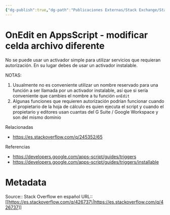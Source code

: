 ```yaml
---
{"dg-publish":true,"dg-path":"Publicaciones Externas/Stack Exchange/Stack Overflow en español/es.stackoverflow.com-426737.md","permalink":"/publicaciones-externas/stack-exchange/stack-overflow-en-espanol/es-stackoverflow-com-426737/","title":"OnEdit en AppsScript - modificar celda archivo diferente","hide":true,"noteIcon":"\"0\"","created":"2024-04-03T12:49:10.417-06:00","updated":"2024-04-05T16:43:57.106-06:00"}
---
```


# OnEdit en AppsScript - modificar celda archivo diferente

No se puede usar un activador simple para utilizar servicios que requieran autorización. En su lugar debes de usar un activador instalable.

NOTAS: 

1. Usualmente no es conveniente utilizar un nombre reservado para una función a ser llamada por un activador instalable, así que si sería conveniente que cambies el nombre a tu función `onEdit`
2. Algunas funciones que requieren autorización podrían funcionar cuando el propietario de la hoja de cálculo es quien ejecuta el script y cuando el propietario y editores usan cuantas del G Suite / Google Workspace y son del mismo dominio

Relacionadas

- https://es.stackoverflow.com/q/245352/65

Referencias

- https://developers.google.com/apps-script/guides/triggers
- https://developers.google.com/apps-script/guides/triggers/installable

# Metadata
Source:: Stack Overflow en español
URL:: [[https://es.stackoverflow.com/q/426737\|https://es.stackoverflow.com/q/426737]]

